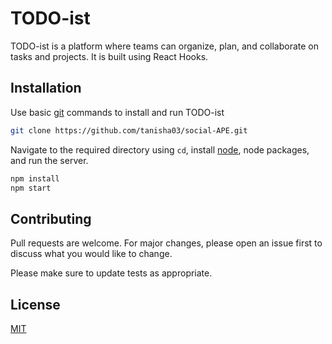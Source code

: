 # TODO-ist

TODO-ist is a platform where teams can organize, plan, and collaborate on tasks and projects. It is built using React Hooks.

## Installation

Use basic [git](https://services.github.com/on-demand/downloads/github-git-cheat-sheet.pdf) commands to install and run TODO-ist

```bash
git clone https://github.com/tanisha03/social-APE.git
```
Navigate to the required directory using ```cd```, install [node](https://nodejs.org/en/), node packages, and run the server.
```bash
npm install
npm start
```

## Contributing
Pull requests are welcome. For major changes, please open an issue first to discuss what you would like to change.

Please make sure to update tests as appropriate.

## License
[MIT](https://choosealicense.com/licenses/mit/)
